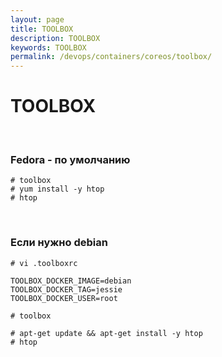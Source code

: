 ```yaml
---
layout: page
title: TOOLBOX
description: TOOLBOX
keywords: TOOLBOX
permalink: /devops/containers/coreos/toolbox/
---
```


# TOOLBOX

<br/>

### Fedora - по умолчанию

    # toolbox
    # yum install -y htop
    # htop

<br/>

### Если нужно debian

    # vi .toolboxrc

    TOOLBOX_DOCKER_IMAGE=debian
    TOOLBOX_DOCKER_TAG=jessie
    TOOLBOX_DOCKER_USER=root

    # toolbox

    # apt-get update && apt-get install -y htop
    # htop
